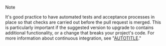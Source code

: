 > [!NOTE]
> It's good practice to have automated tests and acceptance processes in place so that checks are carried out before the pull request is merged. This is particularly important if the suggested version to upgrade to contains additional functionality, or a change that breaks your project's code. For more information about continuous integration, see "[AUTOTITLE](/actions/automating-builds-and-tests/about-continuous-integration)."
